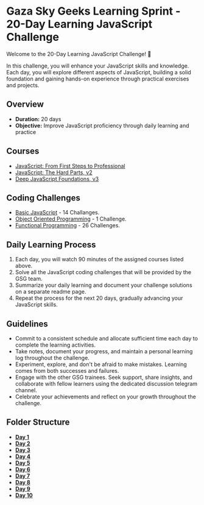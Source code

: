 
# Gaza Sky Geeks Learning Sprint - 20-Day Learning JavaScript Challenge

Welcome to the 20-Day Learning JavaScript Challenge! 🚀

In this challenge, you will enhance your JavaScript skills and knowledge. Each day, you will explore different aspects of JavaScript, building a solid foundation and gaining hands-on experience through practical exercises and projects.

## Overview
- **Duration:** 20 days
- **Objective:** Improve JavaScript proficiency through daily learning and practice


## Courses
 - [JavaScript: From First Steps to Professional](https://frontendmasters.com/courses/javascript-first-steps/)
 - [JavaScript: The Hard Parts, v2](https://frontendmasters.com/courses/javascript-hard-parts-v2/)
 - [Deep JavaScript Foundations, v3](https://frontendmasters.com/courses/deep-javascript-v3/)

## Coding Challenges
 - [Basic JavaScript](https://www.freecodecamp.org/learn/javascript-algorithms-and-data-structures/#basic-javascript) - 14 Challanges.
 - [Object Oriented Programming](https://www.freecodecamp.org/learn/javascript-algorithms-and-data-structures/#object-oriented-programming) - 1 Challenge.
 - [Functional Programming](https://www.freecodecamp.org/learn/javascript-algorithms-and-data-structures/#functional-programming) - 26 Challenges.


## Daily Learning Process
1. Each day, you will watch 90 minutes of the assigned courses listed above.
2. Solve all the JavaScript coding challenges that will be provided by the GSG team.
3. Summarize your daily learning and document your challenge solutions on a separate readme page.
4. Repeat the process for the next 20 days, gradually advancing your JavaScript skills.



## Guidelines
- Commit to a consistent schedule and allocate sufficient time each day to complete the learning activities.
- Take notes, document your progress, and maintain a personal learning log throughout the challenge.
- Experiment, explore, and don't be afraid to make mistakes. Learning comes from both successes and failures.
- Engage with the other GSG trainees. Seek support, share insights, and collaborate with fellow learners using the dedicated discussion telegram channel.
- Celebrate your achievements and reflect on your growth throughout the challenge.

## Folder Structure
-  [**Day 1**](https://github.com/aya-thafer2/Mastering-JavaScript-in-20-Days/blob/main/Day1.md)
-  [**Day 2**](https://github.com/aya-thafer2/Mastering-JavaScript-in-20-Days/blob/main/Day2.md)
-  [**Day 3**](https://github.com/aya-thafer2/Mastering-JavaScript-in-20-Days/blob/main/Day3.md)
-  [**Day 4**](https://github.com/aya-thafer2/Mastering-JavaScript-in-20-Days/blob/main/Day4.md)
-  [**Day 5**](https://github.com/aya-thafer2/Mastering-JavaScript-in-20-Days/blob/main/Day5.md)
-  [**Day 6**](https://github.com/aya-thafer2/Mastering-JavaScript-in-20-Days/blob/main/Day6.md)
-  [**Day 7**](https://github.com/aya-thafer2/Mastering-JavaScript-in-20-Days/blob/main/Day7.md)
-  [**Day 8**](https://github.com/aya-thafer2/Mastering-JavaScript-in-20-Days/blob/main/Day8.md)
-  [**Day 9**](https://github.com/aya-thafer2/Mastering-JavaScript-in-20-Days/blob/main/Day9.md)
-  [**Day 10**](https://github.com/aya-thafer2/Mastering-JavaScript-in-20-Days/blob/main/Day10.md)
